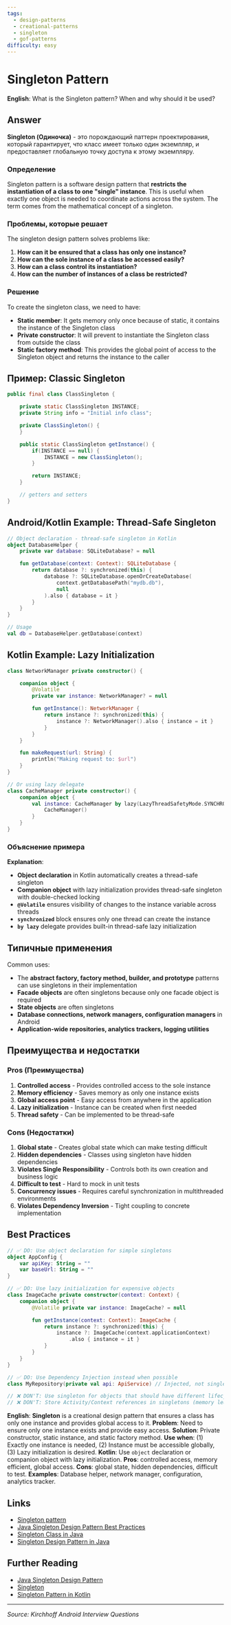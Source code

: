 ```yaml
---
tags:
  - design-patterns
  - creational-patterns
  - singleton
  - gof-patterns
difficulty: easy
---
```


# Singleton Pattern

**English**: What is the Singleton pattern? When and why should it be used?

## Answer

**Singleton (Одиночка)** - это порождающий паттерн проектирования, который гарантирует, что класс имеет только один экземпляр, и предоставляет глобальную точку доступа к этому экземпляру.

### Определение

Singleton pattern is a software design pattern that **restricts the instantiation of a class to one "single" instance**. This is useful when exactly one object is needed to coordinate actions across the system. The term comes from the mathematical concept of a singleton.

### Проблемы, которые решает

The singleton design pattern solves problems like:

1. **How can it be ensured that a class has only one instance?**
2. **How can the sole instance of a class be accessed easily?**
3. **How can a class control its instantiation?**
4. **How can the number of instances of a class be restricted?**

### Решение

To create the singleton class, we need to have:

- **Static member**: It gets memory only once because of static, it contains the instance of the Singleton class
- **Private constructor**: It will prevent to instantiate the Singleton class from outside the class
- **Static factory method**: This provides the global point of access to the Singleton object and returns the instance to the caller

## Пример: Classic Singleton

```java
public final class ClassSingleton {

    private static ClassSingleton INSTANCE;
    private String info = "Initial info class";

    private ClassSingleton() {
    }

    public static ClassSingleton getInstance() {
        if(INSTANCE == null) {
            INSTANCE = new ClassSingleton();
        }

        return INSTANCE;
    }

    // getters and setters
}
```

## Android/Kotlin Example: Thread-Safe Singleton

```kotlin
// Object declaration - thread-safe singleton in Kotlin
object DatabaseHelper {
    private var database: SQLiteDatabase? = null

    fun getDatabase(context: Context): SQLiteDatabase {
        return database ?: synchronized(this) {
            database ?: SQLiteDatabase.openOrCreateDatabase(
                context.getDatabasePath("mydb.db"),
                null
            ).also { database = it }
        }
    }
}

// Usage
val db = DatabaseHelper.getDatabase(context)
```

## Kotlin Example: Lazy Initialization

```kotlin
class NetworkManager private constructor() {

    companion object {
        @Volatile
        private var instance: NetworkManager? = null

        fun getInstance(): NetworkManager {
            return instance ?: synchronized(this) {
                instance ?: NetworkManager().also { instance = it }
            }
        }
    }

    fun makeRequest(url: String) {
        println("Making request to: $url")
    }
}

// Or using lazy delegate
class CacheManager private constructor() {
    companion object {
        val instance: CacheManager by lazy(LazyThreadSafetyMode.SYNCHRONIZED) {
            CacheManager()
        }
    }
}
```

### Объяснение примера

**Explanation**:

- **Object declaration** in Kotlin automatically creates a thread-safe singleton
- **Companion object** with lazy initialization provides thread-safe singleton with double-checked locking
- **`@Volatile`** ensures visibility of changes to the instance variable across threads
- **`synchronized`** block ensures only one thread can create the instance
- **`by lazy`** delegate provides built-in thread-safe lazy initialization

## Типичные применения

Common uses:

- The **abstract factory, factory method, builder, and prototype** patterns can use singletons in their implementation
- **Facade objects** are often singletons because only one facade object is required
- **State objects** are often singletons
- **Database connections, network managers, configuration managers** in Android
- **Application-wide repositories, analytics trackers, logging utilities**

## Преимущества и недостатки

### Pros (Преимущества)

1. **Controlled access** - Provides controlled access to the sole instance
2. **Memory efficiency** - Saves memory as only one instance exists
3. **Global access point** - Easy access from anywhere in the application
4. **Lazy initialization** - Instance can be created when first needed
5. **Thread safety** - Can be implemented to be thread-safe

### Cons (Недостатки)

1. **Global state** - Creates global state which can make testing difficult
2. **Hidden dependencies** - Classes using singleton have hidden dependencies
3. **Violates Single Responsibility** - Controls both its own creation and business logic
4. **Difficult to test** - Hard to mock in unit tests
5. **Concurrency issues** - Requires careful synchronization in multithreaded environments
6. **Violates Dependency Inversion** - Tight coupling to concrete implementation

## Best Practices

```kotlin
// ✅ DO: Use object declaration for simple singletons
object AppConfig {
    var apiKey: String = ""
    var baseUrl: String = ""
}

// ✅ DO: Use lazy initialization for expensive objects
class ImageCache private constructor(context: Context) {
    companion object {
        @Volatile private var instance: ImageCache? = null

        fun getInstance(context: Context): ImageCache {
            return instance ?: synchronized(this) {
                instance ?: ImageCache(context.applicationContext)
                    .also { instance = it }
            }
        }
    }
}

// ✅ DO: Use Dependency Injection instead when possible
class MyRepository(private val api: ApiService) // Injected, not singleton

// ❌ DON'T: Use singleton for objects that should have different lifecycles
// ❌ DON'T: Store Activity/Context references in singletons (memory leaks!)
```

**English**: **Singleton** is a creational design pattern that ensures a class has only one instance and provides global access to it. **Problem**: Need to ensure only one instance exists and provide easy access. **Solution**: Private constructor, static instance, and static factory method. **Use when**: (1) Exactly one instance is needed, (2) Instance must be accessible globally, (3) Lazy initialization is desired. **Kotlin**: Use `object` declaration or companion object with lazy initialization. **Pros**: controlled access, memory efficient, global access. **Cons**: global state, hidden dependencies, difficult to test. **Examples**: Database helper, network manager, configuration, analytics tracker.

## Links

- [Singleton pattern](https://en.wikipedia.org/wiki/Singleton_pattern)
- [Java Singleton Design Pattern Best Practices](https://www.journaldev.com/1377/java-singleton-design-pattern-best-practices-examples)
- [Singleton Class in Java](https://www.geeksforgeeks.org/singleton-class-java/)
- [Singleton Design Pattern in Java](https://www.javatpoint.com/singleton-design-pattern-in-java)

## Further Reading

- [Java Singleton Design Pattern](https://www.baeldung.com/java-singleton)
- [Singleton](https://sourcemaking.com/design_patterns/singleton)
- [Singleton Pattern in Kotlin](https://www.baeldung.com/kotlin/singleton-classes)

---
*Source: Kirchhoff Android Interview Questions*
